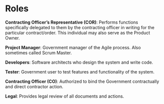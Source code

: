 # Roles

**Contracting Officer’s Representative (COR)**: Performs functions specifically delegated to them by the contracting officer in writing for the particular contract/order. This individual may also serve as the Product Owner. 

**Project Manager**: Government manager of the Agile process. Also sometimes called Scrum Master.

**Developers**: Software architects who design the system and write code.

**Tester**: Government user to test features and functionality of the system.

**Contracting Officer (CO)**: Authorized to bind the Government contractually and direct contractor action.

**Legal**: Provides legal review of all documents and actions.